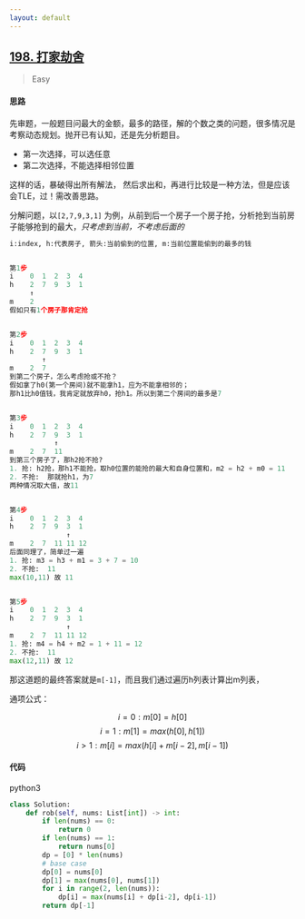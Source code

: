 ```yaml
---
layout: default
---
```


## [198\. 打家劫舍](https://leetcode-cn.com/problems/house-robber/)
> Easy

#### 思路

先审题，一般题目问最大的金额，最多的路径，解的个数之类的问题，很多情况是考察动态规划。抛开已有认知，还是先分析题目。

* 第一次选择，可以选任意
* 第二次选择，不能选择相邻位置

这样的话，暴破得出所有解法， 然后求出和，再进行比较是一种方法，但是应该会TLE，过！需改善思路。

分解问题，以`[2,7,9,3,1]` 为例，从前到后一个房子一个房子抢，分析抢到当前房子能够抢到的最大，*只考虑到当前，不考虑后面的*
 
```python
i:index, h:代表房子, 箭头:当前偷到的位置, m:当前位置能偷到的最多的钱


第1步
i    0  1  2  3  4
h    2  7  9  3  1 
     ↑ 
m    2
假如只有1个房子那肯定抢


第2步
i    0  1  2  3  4
h    2  7  9  3  1 
        ↑ 
m    2  7
到第二个房子，怎么考虑抢或不抢？
假如拿了h0(第一个房间)就不能拿h1，应为不能拿相邻的；
那h1比h0值钱，我肯定就放弃h0，抢h1。所以到第二个房间的最多是7


第3步
i    0  1  2  3  4
h    2  7  9  3  1 
           ↑ 
m    2  7  11
到第三个房子了，那h2抢不抢?
1. 抢: h2抢，那h1不能抢，取h0位置的能抢的最大和自身位置和，m2 = h2 + m0 = 11
2. 不抢:  那就抢h1，为7
两种情况取大值，故11


第4步
i    0  1  2  3  4
h    2  7  9  3  1 
              ↑ 
m    2  7  11 11 12
后面同理了，简单过一遍
1. 抢: m3 = h3 + m1 = 3 + 7 = 10
2. 不抢:  11
max(10,11) 故 11


第5步
i    0  1  2  3  4
h    2  7  9  3  1 
              ↑ 
m    2  7  11 11 12
1. 抢: m4 = h4 + m2 = 1 + 11 = 12
2. 不抢:  11
max(12,11) 故 12
```

那这道题的最终答案就是`m[-1]`，而且我们通过遍历h列表计算出m列表，

通项公式：

$$ i = 0: m[0] = h[0] $$
$$ i = 1: m[1] = max(h[0], h[1]) $$
$$ i > 1:  m[i] = max(h[i]+m[i-2], m[i-1]) $$


#### 代码

python3
```python
class Solution:
    def rob(self, nums: List[int]) -> int:
        if len(nums) == 0:
            return 0
        if len(nums) == 1:
            return nums[0]
        dp = [0] * len(nums)
        # base case
        dp[0] = nums[0]
        dp[1] = max(nums[0], nums[1])
        for i in range(2, len(nums)):
            dp[i] = max(nums[i] + dp[i-2], dp[i-1])
        return dp[-1]
```


